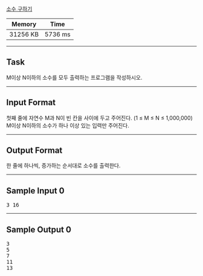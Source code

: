 [소수 구하기](https://www.acmicpc.net/problem/1929)

| Memory   | Time    |
| -------- | ------- |
| 31256 KB | 5736 ms |

---

## Task
M이상 N이하의 소수를 모두 출력하는 프로그램을 작성하시오.

---

## Input Format
첫째 줄에 자연수 M과 N이 빈 칸을 사이에 두고 주어진다. (1 ≤ M ≤ N ≤ 1,000,000) M이상 N이하의 소수가 하나 이상 있는 입력만 주어진다.

---

## Output Format
한 줄에 하나씩, 증가하는 순서대로 소수를 출력한다.

---

## Sample Input 0
<pre>
3 16
</pre>
---

## Sample Output 0
<pre>
3
5
7
11
13
</pre>